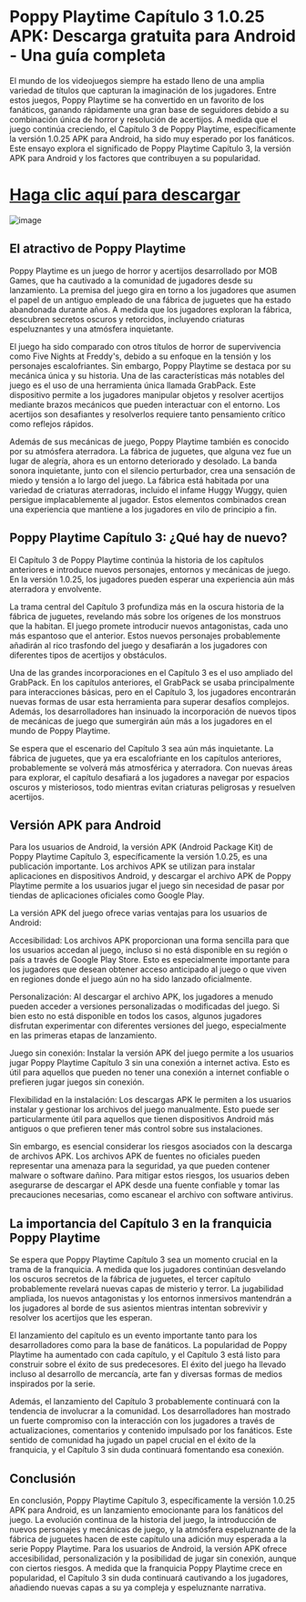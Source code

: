# Poppy Playtime Capítulo 3 1.0.25 APK: Descarga gratuita para Android - Una guía completa

El mundo de los videojuegos siempre ha estado lleno de una amplia variedad de títulos que capturan la imaginación de los jugadores. Entre estos juegos, Poppy Playtime se ha convertido en un favorito de los fanáticos, ganando rápidamente una gran base de seguidores debido a su combinación única de horror y resolución de acertijos. A medida que el juego continúa creciendo, el Capítulo 3 de Poppy Playtime, específicamente la versión 1.0.25 APK para Android, ha sido muy esperado por los fanáticos. Este ensayo explora el significado de Poppy Playtime Capítulo 3, la versión APK para Android y los factores que contribuyen a su popularidad.

# [Haga clic aquí para descargar](https://spoo.me/DuLaER)

![image](https://github.com/user-attachments/assets/73c2be46-928c-43c2-9852-d1b9bf184e01)

## El atractivo de Poppy Playtime

Poppy Playtime es un juego de horror y acertijos desarrollado por MOB Games, que ha cautivado a la comunidad de jugadores desde su lanzamiento. La premisa del juego gira en torno a los jugadores que asumen el papel de un antiguo empleado de una fábrica de juguetes que ha estado abandonada durante años. A medida que los jugadores exploran la fábrica, descubren secretos oscuros y retorcidos, incluyendo criaturas espeluznantes y una atmósfera inquietante.

El juego ha sido comparado con otros títulos de horror de supervivencia como Five Nights at Freddy's, debido a su enfoque en la tensión y los personajes escalofriantes. Sin embargo, Poppy Playtime se destaca por su mecánica única y su historia. Una de las características más notables del juego es el uso de una herramienta única llamada GrabPack. Este dispositivo permite a los jugadores manipular objetos y resolver acertijos mediante brazos mecánicos que pueden interactuar con el entorno. Los acertijos son desafiantes y resolverlos requiere tanto pensamiento crítico como reflejos rápidos.

Además de sus mecánicas de juego, Poppy Playtime también es conocido por su atmósfera aterradora. La fábrica de juguetes, que alguna vez fue un lugar de alegría, ahora es un entorno deteriorado y desolado. La banda sonora inquietante, junto con el silencio perturbador, crea una sensación de miedo y tensión a lo largo del juego. La fábrica está habitada por una variedad de criaturas aterradoras, incluido el infame Huggy Wuggy, quien persigue implacablemente al jugador. Estos elementos combinados crean una experiencia que mantiene a los jugadores en vilo de principio a fin.

## Poppy Playtime Capítulo 3: ¿Qué hay de nuevo?

El Capítulo 3 de Poppy Playtime continúa la historia de los capítulos anteriores e introduce nuevos personajes, entornos y mecánicas de juego. En la versión 1.0.25, los jugadores pueden esperar una experiencia aún más aterradora y envolvente.

La trama central del Capítulo 3 profundiza más en la oscura historia de la fábrica de juguetes, revelando más sobre los orígenes de los monstruos que la habitan. El juego promete introducir nuevos antagonistas, cada uno más espantoso que el anterior. Estos nuevos personajes probablemente añadirán al rico trasfondo del juego y desafiarán a los jugadores con diferentes tipos de acertijos y obstáculos.

Una de las grandes incorporaciones en el Capítulo 3 es el uso ampliado del GrabPack. En los capítulos anteriores, el GrabPack se usaba principalmente para interacciones básicas, pero en el Capítulo 3, los jugadores encontrarán nuevas formas de usar esta herramienta para superar desafíos complejos. Además, los desarrolladores han insinuado la incorporación de nuevos tipos de mecánicas de juego que sumergirán aún más a los jugadores en el mundo de Poppy Playtime.

Se espera que el escenario del Capítulo 3 sea aún más inquietante. La fábrica de juguetes, que ya era escalofriante en los capítulos anteriores, probablemente se volverá más atmosférica y aterradora. Con nuevas áreas para explorar, el capítulo desafiará a los jugadores a navegar por espacios oscuros y misteriosos, todo mientras evitan criaturas peligrosas y resuelven acertijos.

## Versión APK para Android

Para los usuarios de Android, la versión APK (Android Package Kit) de Poppy Playtime Capítulo 3, específicamente la versión 1.0.25, es una publicación importante. Los archivos APK se utilizan para instalar aplicaciones en dispositivos Android, y descargar el archivo APK de Poppy Playtime permite a los usuarios jugar el juego sin necesidad de pasar por tiendas de aplicaciones oficiales como Google Play.

La versión APK del juego ofrece varias ventajas para los usuarios de Android:

Accesibilidad: Los archivos APK proporcionan una forma sencilla para que los usuarios accedan al juego, incluso si no está disponible en su región o país a través de Google Play Store. Esto es especialmente importante para los jugadores que desean obtener acceso anticipado al juego o que viven en regiones donde el juego aún no ha sido lanzado oficialmente.

Personalización: Al descargar el archivo APK, los jugadores a menudo pueden acceder a versiones personalizadas o modificadas del juego. Si bien esto no está disponible en todos los casos, algunos jugadores disfrutan experimentar con diferentes versiones del juego, especialmente en las primeras etapas de lanzamiento.

Juego sin conexión: Instalar la versión APK del juego permite a los usuarios jugar Poppy Playtime Capítulo 3 sin una conexión a internet activa. Esto es útil para aquellos que pueden no tener una conexión a internet confiable o prefieren jugar juegos sin conexión.

Flexibilidad en la instalación: Los descargas APK le permiten a los usuarios instalar y gestionar los archivos del juego manualmente. Esto puede ser particularmente útil para aquellos que tienen dispositivos Android más antiguos o que prefieren tener más control sobre sus instalaciones.

Sin embargo, es esencial considerar los riesgos asociados con la descarga de archivos APK. Los archivos APK de fuentes no oficiales pueden representar una amenaza para la seguridad, ya que pueden contener malware o software dañino. Para mitigar estos riesgos, los usuarios deben asegurarse de descargar el APK desde una fuente confiable y tomar las precauciones necesarias, como escanear el archivo con software antivirus.

## La importancia del Capítulo 3 en la franquicia Poppy Playtime

Se espera que Poppy Playtime Capítulo 3 sea un momento crucial en la trama de la franquicia. A medida que los jugadores continúan desvelando los oscuros secretos de la fábrica de juguetes, el tercer capítulo probablemente revelará nuevas capas de misterio y terror. La jugabilidad ampliada, los nuevos antagonistas y los entornos inmersivos mantendrán a los jugadores al borde de sus asientos mientras intentan sobrevivir y resolver los acertijos que les esperan.

El lanzamiento del capítulo es un evento importante tanto para los desarrolladores como para la base de fanáticos. La popularidad de Poppy Playtime ha aumentado con cada capítulo, y el Capítulo 3 está listo para construir sobre el éxito de sus predecesores. El éxito del juego ha llevado incluso al desarrollo de mercancía, arte fan y diversas formas de medios inspirados por la serie.

Además, el lanzamiento del Capítulo 3 probablemente continuará con la tendencia de involucrar a la comunidad. Los desarrolladores han mostrado un fuerte compromiso con la interacción con los jugadores a través de actualizaciones, comentarios y contenido impulsado por los fanáticos. Este sentido de comunidad ha jugado un papel crucial en el éxito de la franquicia, y el Capítulo 3 sin duda continuará fomentando esa conexión.

## Conclusión

En conclusión, Poppy Playtime Capítulo 3, específicamente la versión 1.0.25 APK para Android, es un lanzamiento emocionante para los fanáticos del juego. La evolución continua de la historia del juego, la introducción de nuevos personajes y mecánicas de juego, y la atmósfera espeluznante de la fábrica de juguetes hacen de este capítulo una adición muy esperada a la serie Poppy Playtime. Para los usuarios de Android, la versión APK ofrece accesibilidad, personalización y la posibilidad de jugar sin conexión, aunque con ciertos riesgos. A medida que la franquicia Poppy Playtime crece en popularidad, el Capítulo 3 sin duda continuará cautivando a los jugadores, añadiendo nuevas capas a su ya compleja y espeluznante narrativa.
